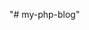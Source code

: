 "# my-php-blog"

<!--

-- version 5.1.1
-- https://www.phpmyadmin.net/

-- Database: `blog`
--

-- --------------------------------------------------------

--
-- Table structure for table `article`
--

CREATE TABLE `article` (
  `articleId` int(30) NOT NULL,
  `articleTitle` varchar(300) DEFAULT NULL,
  `articleSlug` text NOT NULL,
  `articleDescrip` text DEFAULT NULL,
  `articleContent` longtext DEFAULT NULL,
  `articleDate` datetime DEFAULT NULL,
  `articleTags` varchar(300) DEFAULT NULL,
  `userid` int(30) NOT NULL
) ENGINE=InnoDB DEFAULT CHARSET=utf8mb4;

-- --------------------------------------------------------

--
-- Table structure for table `category`
--

CREATE TABLE `category` (
  `categoryId` int(30) NOT NULL,
  `categoryName` varchar(300) DEFAULT NULL,
  `categorySlug` varchar(300) DEFAULT NULL
) ENGINE=InnoDB DEFAULT CHARSET=utf8mb4;

-- --------------------------------------------------------

--
-- Table structure for table `cat_links`
--

CREATE TABLE `cat_links` (
  `id` int(20) NOT NULL,
  `articleId` int(11) DEFAULT NULL,
  `categoryId` int(11) DEFAULT NULL
) ENGINE=InnoDB DEFAULT CHARSET=utf8mb4;

-- --------------------------------------------------------

--
-- Table structure for table `users`
--

CREATE TABLE `users` (
  `userid` int(30) NOT NULL,
  `username` varchar(300) NOT NULL,
  `password` varchar(300) NOT NULL,
  `email` varchar(300) DEFAULT NULL,
  `isAuther` tinyint(1) DEFAULT NULL
) ENGINE=InnoDB DEFAULT CHARSET=utf8mb4;

--
--

--
-- Indexes for table `article`
--
ALTER TABLE `article`
  ADD PRIMARY KEY (`articleId`);

--
-- Indexes for table `category`
--
ALTER TABLE `category`
  ADD PRIMARY KEY (`categoryId`);

--
-- Indexes for table `cat_links`
--
ALTER TABLE `cat_links`
  ADD PRIMARY KEY (`id`);

--
-- Indexes for table `users`
--
ALTER TABLE `users`
  ADD PRIMARY KEY (`userid`);

--
-- AUTO_INCREMENT for dumped tables
--

--
-- AUTO_INCREMENT for table `article`
--
ALTER TABLE `article`
  MODIFY `articleId` int(30) NOT NULL AUTO_INCREMENT;

--
-- AUTO_INCREMENT for table `category`
--
ALTER TABLE `category`
  MODIFY `categoryId` int(30) NOT NULL AUTO_INCREMENT;

--
-- AUTO_INCREMENT for table `cat_links`
--
ALTER TABLE `cat_links`
  MODIFY `id` int(20) NOT NULL AUTO_INCREMENT;

--
-- AUTO_INCREMENT for table `users`
--
ALTER TABLE `users`
  MODIFY `userid` int(30) NOT NULL AUTO_INCREMENT;
COMMIT;

  -->

